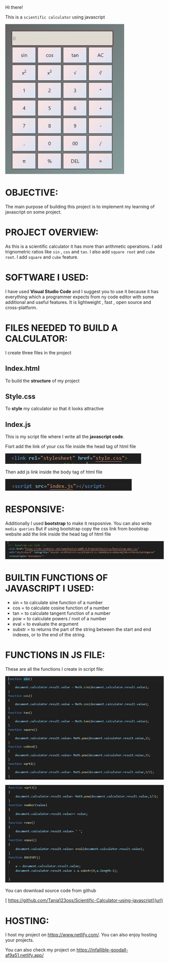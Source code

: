 Hi there!

This is a `scientific calculator` using javascript

![picture](https://github.com/Tania123oss/Scientific-Calculator-using-javascript/blob/main/img/8.JPG)

# OBJECTIVE:
The main purpose of building this project is to implement my learning of javascript on some project.

# PROJECT OVERVIEW:
As this is a scientific calculator it has more than arithmetic operations. I add trignometric ratios like `sin` , `cos` and `tan`. I also add `square root` and `cube root`.
I add `square` and `cube` feature. 


# SOFTWARE I USED:
I have used **Visual Studio Code** and I suggest you to use it because it has everything which a programmer expects from ny code editor with some additional and useful features. It is lightweight , fast , open source and cross-platform.

# FILES NEEDED TO BUILD A CALCULATOR:
I create three files in the project

## Index.html
To build the **structure** of my project 

## Style.css
To **style** my calculator so that it looks attractive

## Index.js
This is my script file where I write all the **javascript code**.

Fisrt add the link of your css file inside the head tag of html file

<head></head>

![picture](https://github.com/Tania123oss/Scientific-Calculator-using-javascript/blob/main/img/Capture.JPG)

Then add js link inside the body tag of html file
<body></body>

![picture](https://github.com/Tania123oss/Scientific-Calculator-using-javascript/blob/main/img/4.JPG)

# RESPONSIVE:

Additionally I used **bootstrap** to make it resposnive. You can also write `media queries`
But if using bootstrap copy the css link from bootstrap website add the link inside the head tag of html file

![picture](https://github.com/Tania123oss/Scientific-Calculator-using-javascript/blob/main/img/5.JPG)

# BUILTIN FUNCTIONS OF JAVASCRIPT I USED:

- sin = to calculate sine function of a number
- cos = to calculate cosine function of a number
- tan = to calculate tangent function of a number
- pow = to calculate powers / root of a number
- eval = to evaluate the argument
- substr = to returns the part of the string between the start and end indexes, or to the end of the string.

# FUNCTIONS IN JS FILE:

These are all the functions I create in script file:

![picture](https://github.com/Tania123oss/Scientific-Calculator-using-javascript/blob/main/img/6.JPG)

![picture](https://github.com/Tania123oss/Scientific-Calculator-using-javascript/blob/main/img/7.JPG)

You can download source code from github 

[
https://github.com/Tania123oss/Scientific-Calculator-using-javascript](url)

# HOSTING:
I host my project on https://www.netlify.com/. You can also enjoy hosting your projects.

You can also check my project on https://infallible-goodall-af9a51.netlify.app/


